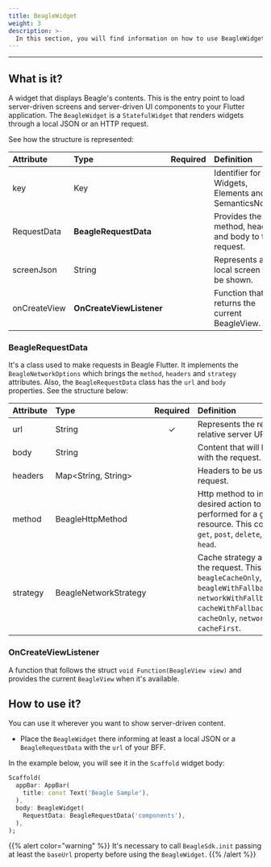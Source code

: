 ```yaml
---
title: BeagleWidget
weight: 3
description: >-
  In this section, you will find information on how to use BeagleWidget in Beagle Flutter.
---
```


---

## What is it?
A widget that displays Beagle's contents. This is the entry point to load server-driven screens and server-driven UI components to your Flutter application. The `BeagleWidget` is a `StatefulWidget` that renders widgets through a local JSON or an HTTP request.

See how the structure is represented:

<table>
  <thead>
    <tr>
      <th style="text-align:left">Attribute</th>
      <th style="text-align:left">Type</th>
      <th style="text-align:left">Required</th>
      <th style="text-align:left">Definition</th>
    </tr>
  </thead>
  <tbody>
    <tr>
      <td style="text-align:left">key</td>
      <td style="text-align:left">Key</td>
      <td style="text-align:left"></td>
      <td style="text-align:left">Identifier for Widgets, Elements and SemanticsNodes.</td>
    </tr>
    <tr>
      <td style="text-align:left">RequestData</td>
      <td style="text-align:left"><strong>BeagleRequestData</strong></td>
      <td style="text-align:left"></td>
      <td style="text-align:left">Provides the url, method, headers and body to the request.</td>
    </tr>
    <tr>
      <td style="text-align:left">screenJson</td>
      <td style="text-align:left">String</td>
      <td style="text-align:left"></td>
      <td style="text-align:left">Represents a local screen to be shown.</td>
    </tr>
    <tr>
      <td style="text-align:left">onCreateView</td>
      <td style="text-align:left"><strong>OnCreateViewListener</strong></td>
      <td style="text-align:left"></td>
      <td style="text-align:left">Function that returns the current BeagleView.</td>
    </tr>
  </tbody>
</table>

### BeagleRequestData
It's a class used to make requests in Beagle Flutter. It implements the `BeagleNetworkOptions` which brings the `method`, `headers` and `strategy` attributes. Also, the `BeagleRequestData` class has the `url` and `body` properties. See the structure below:

<table>
  <thead>
    <tr>
      <th style="text-align:left">Attribute</th>
      <th style="text-align:left">Type</th>
      <th style="text-align:left">Required</th>
      <th style="text-align:left">Definition</th>
    </tr>
  </thead>
  <tbody>
    <tr>
      <td style="text-align:left">url</td>
      <td style="text-align:left">String</td>
      <td style="text-align:center">&#x2713;</td>
      <td style="text-align:left">Represents the request relative server URL.</td>
    </tr>
    <tr>
      <td style="text-align:left">body</td>
      <td style="text-align:left">String</td>
      <td style="text-align:left"></td>
      <td style="text-align:left">Content that will be deliver with the request.</td>
    </tr>
    <tr>
      <td style="text-align:left">headers</td>
      <td style="text-align:left">Map&lt;String, String&gt;</td>
      <td style="text-align:left"></td>
      <td style="text-align:left">Headers to be used in the request.</td>
    </tr>
    <tr>
      <td style="text-align:left">method</td>
      <td style="text-align:left">BeagleHttpMethod</td>
      <td style="text-align:left"></td>
      <td style="text-align:left">Http method to indicate the desired action to be performed for a given resource. This could be <code>put</code>, <code>get</code>, <code>post</code>, <code>delete</code>, <code>patch</code> and <code>head</code>.</td>
    </tr>
    <tr>
      <td style="text-align:left">strategy</td>
      <td style="text-align:left">BeagleNetworkStrategy</td>
      <td style="text-align:left"></td>
      <td style="text-align:left">Cache strategy applied to the request. This could be <code>beagleCacheOnly</code>, <code>beagleWithFallbackToCache</code>, <code>networkWithFallbackToCache</code>, <code>cacheWithFallbackToNetwork</code>, <code>cacheOnly</code>, <code>networkOnly</code> and <code>cacheFirst</code>.</td>
    </tr>
  </tbody>
</table>

### OnCreateViewListener
A function that follows the struct `void Function(BeagleView view)` and provides the current `BeagleView` when it's available.

## How to use it?
You can use it wherever you want to show server-driven content.

- Place the `BeagleWidget` there informing at least a local JSON or a `BeagleRequestData` with the `url` of your BFF.

In the example below, you will see it in the `Scaffold` widget body:

```dart
Scaffold(
  appBar: AppBar(
    title: const Text('Beagle Sample'),
  ),
  body: BeagleWidget(
    RequestData: BeagleRequestData('components'),
  ),
);
```

{{% alert color="warning" %}}
It's necessary to call `BeagleSdk.init` passing at least the `baseUrl` property before using the `BeagleWidget`.
{{% /alert %}}
